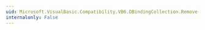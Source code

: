 ```yaml
---
uid: Microsoft.VisualBasic.Compatibility.VB6.DBindingCollection.Remove(System.Object)
internalonly: False
---
```

